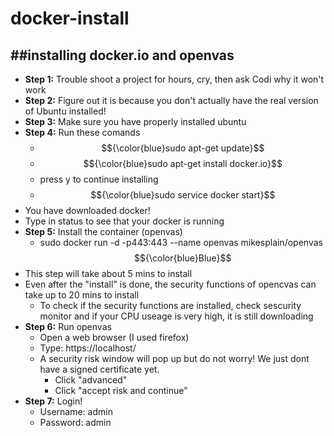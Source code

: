 # docker-install
##installing docker.io and openvas
---
* **Step 1:** Trouble shoot a project for hours, cry, then ask Codi why it won't work
* **Step 2:** Figure out it is because you don't actually have the real version of Ubuntu installed!
* **Step 3:** Make sure you have properly installed ubuntu
* **Step 4:** Run these comands
  * $${\color{blue}sudo apt-get update}$$
  * $${\color{blue}sudo apt-get install docker.io}$$
  * press y to continue installing
  * $${\color{blue}sudo service docker start}$$
* You have downloaded docker! 
* Type in status to see that your docker is running
* **Step 5:** Install the container (openvas)
  * sudo docker run -d -p443:443 --name openvas mikesplain/openvas $${\color{blue}Blue}$$
* This step will take about 5 mins to install
* Even after the "install" is done, the security functions of opencvas can take up to 20 mins to install
   * To check if the security functions are installed, check sescurity monitor and if your CPU useage is very high, it is still downloading
* **Step 6:** Run openvas
   * Open a web browser (I used firefox)
   * Type: https://localhost/
   * A security risk window will pop up but do not worry! We just dont have a signed certificate yet.
       * Click "advanced"
       * Click "accept risk and continue"
* **Step 7:** Login!
   * Username: admin
   * Password: admin
